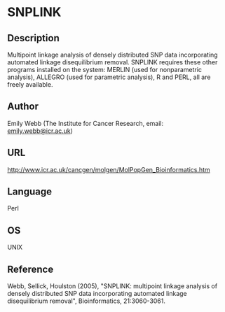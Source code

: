 # SNPLINK

## Description
Multipoint linkage analysis of densely distributed SNP data incorporating automated linkage disequilibrium removal. SNPLINK requires these other programs installed on the system: MERLIN (used for nonparametric analysis), ALLEGRO (used for parametric analysis), R and PERL, all are freely available.

## Author
Emily Webb (The Institute for Cancer Research, email: emily.webb@icr.ac.uk)

## URL
http://www.icr.ac.uk/cancgen/molgen/MolPopGen_Bioinformatics.htm

## Language
Perl

## OS
UNIX

## Reference
Webb, Sellick, Houlston (2005), "SNPLINK: multipoint linkage analysis of densely distributed SNP data incorporating automated linkage disequilibrium removal", Bioinformatics, 21:3060-3061.